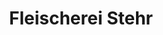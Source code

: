 ---
title: "Fleischerei Stehr"
url: /bremerhaven/fleischerei-stehr-langener-landstrasse/
shop: Metzgerei
---